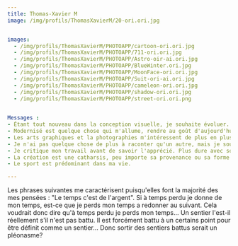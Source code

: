 ```yaml
---
title: Thomas-Xavier M
image: /img/profils/ThomasXavierM/20-ori.ori.jpg


images:
  - /img/profils/ThomasXavierM/PHOTOAPP/cartoon-ori.ori.jpg
  - /img/profils/ThomasXavierM/PHOTOAPP/711-ori.ori.jpg
  - /img/profils/ThomasXavierM/PHOTOAPP/Astro-oir-ai.ori.jpg
  - /img/profils/ThomasXavierM/PHOTOAPP/BlueWinter.ori.jpg
  - /img/profils/ThomasXavierM/PHOTOAPP/MoonFace-ori.ori.jpg
  - /img/profils/ThomasXavierM/PHOTOAPP/Suit-ori-ai.ori.jpg
  - /img/profils/ThomasXavierM/PHOTOAPP/cameleon-ori.ori.jpg
  - /img/profils/ThomasXavierM/PHOTOAPP/shadow-ori.ori.jpg
  - /img/profils/ThomasXavierM/PHOTOAPP/street-ori.ori.png
 

Messages :
- Étant tout nouveau dans la conception visuelle, je souhaite évoluer.
- Modernisé est quelque chose qui m'allume, rendre au goût d'aujourd'hui ce qui a été fait hier.
- Les arts graphiques et la photographies m'intéressent de plus en plus.
- Je n'ai pas quelque chose de plus à raconter qu'un autre, mais je souhaite apprendre à mieux le raconter.
- Je critique mon travail avant de savoir l'apprécié. Plus dure avec soi qu'avec les autres.
- La création est une catharsis, peu importe sa provenance ou sa forme.
- Le sport est prédominant dans ma vie.

---
```


Les phrases suivantes me caractérisent puisqu'elles font la majorité des mes pensées :
"Le temps c'est de l'argent". Si à temps perdu je donne de mon temps, est-ce que je perds mon temps a redonner au suivant. Cela voudrait donc dire qu'à temps perdu je perds mon temps...
Un sentier l'est-il réellement s'il n'est pas battu. Il est forcément battu à un certains point pour être définit comme un sentier... Donc sortir des sentiers battus serait un pléonasme?
